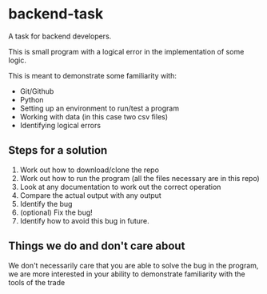 # backend-task

A task for backend developers.

This is small program with a logical error in the implementation of some logic.

This is meant to demonstrate some familiarity with:
* Git/Github
* Python
* Setting up an environment to run/test a program
* Working with data (in this case two csv files)
* Identifying logical errors

## Steps for a solution

1. Work out how to download/clone the repo
2. Work out how to run the program (all the files necessary are in this repo)
3. Look at any documentation to work out the correct operation
4. Compare the actual output with any output
5. Identify the bug
6. (optional) Fix the bug!
7. Identify how to avoid this bug in future.

## Things we do and don't care about
We don't necessarily care that you are able to solve the bug in the program, we are more interested in your ability
to demonstrate familiarity with the tools of the trade
